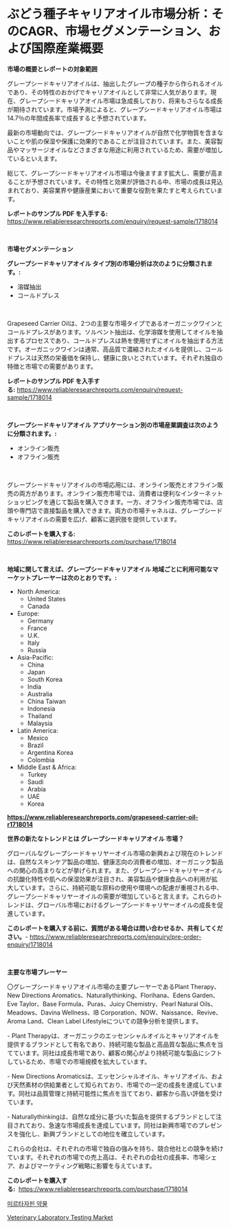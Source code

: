<p><h1>ぶどう種子キャリアオイル市場分析：そのCAGR、市場セグメンテーション、および国際産業概要</h1></p><p><strong>市場の概要とレポートの対象範囲</strong></p>
<p><p>グレープシードキャリアオイルは、抽出したグレープの種子から作られるオイルであり、その特性のおかげでキャリアオイルとして非常に人気があります。現在、グレープシードキャリアオイル市場は急成長しており、将来もさらなる成長が期待されています。市場予測によると、グレープシードキャリアオイル市場は14.7％の年間成長率で成長すると予想されています。</p><p>最新の市場動向では、グレープシードキャリアオイルが自然で化学物質を含まないことや肌の保湿や保護に効果的であることが注目されています。また、美容製品やマッサージオイルなどさまざまな用途に利用されているため、需要が増加しているといえます。</p><p>総じて、グレープシードキャリアオイル市場は今後ますます拡大し、需要が高まることが予想されています。その特性と効果が評価される中、市場の成長は見込まれており、美容業界や健康産業において重要な役割を果たすと考えられています。</p></p>
<p><strong>レポートのサンプル PDF を入手する:</strong> <a href="https://www.reliableresearchreports.com/enquiry/request-sample/1718014">https://www.reliableresearchreports.com/enquiry/request-sample/1718014</a></p>
<p>&nbsp;</p>
<p><strong>市場セグメンテーション</strong></p>
<p><strong>グレープシードキャリアオイル タイプ別の市場分析は次のように分類されます。:</strong></p>
<p><ul><li>溶媒抽出</li><li>コールドプレス</li></ul></p>
<p>&nbsp;</p>
<p><p>Grapeseed Carrier Oilは、2つの主要な市場タイプであるオーガニックワインとコールドプレスがあります。ソルベント抽出は、化学溶媒を使用してオイルを抽出するプロセスであり、コールドプレスは熱を使用せずにオイルを抽出する方法です。オーガニックワインは通常、高品質で濃縮されたオイルを提供し、コールドプレスは天然の栄養価を保持し、健康に良いとされています。それぞれ独自の特徴と市場での需要があります。</p></p>
<p><strong>レポートのサンプル PDF を入手する:</strong>&nbsp;<a href="https://www.reliableresearchreports.com/enquiry/request-sample/1718014">https://www.reliableresearchreports.com/enquiry/request-sample/1718014</a></p>
<p>&nbsp;</p>
<p><strong> グレープシードキャリアオイル アプリケーション別の市場産業調査は次のように分類されます。:</strong></p>
<p><ul><li>オンライン販売</li><li>オフライン販売</li></ul></p>
<p>&nbsp;</p>
<p><p>グレープシードキャリアオイルの市場応用には、オンライン販売とオフライン販売の両方があります。オンライン販売市場では、消費者は便利なインターネットショッピングを通じて製品を購入できます。一方、オフライン販売市場では、店頭や専門店で直接製品を購入できます。両方の市場チャネルは、グレープシードキャリアオイルの需要を広げ、顧客に選択肢を提供しています。</p></p>
<p><strong>このレポートを購入する:</strong>&nbsp; <a href="https://www.reliableresearchreports.com/purchase/1718014">https://www.reliableresearchreports.com/purchase/1718014</a></p>
<p>&nbsp;</p>
<p><strong>地域に関して言えば、グレープシードキャリアオイル 地域ごとに利用可能なマーケットプレーヤーは次のとおりです。:</strong></p>
<p><ul>
    <li>
        North America:
        <ul>
            <li>United States</li>
            <li>Canada</li>
        </ul>
    </li>
    <li>
        Europe:
        <ul>
            <li>Germany</li>
            <li>France</li>
            <li>U.K.</li>
            <li>Italy</li>
            <li>Russia</li>
        </ul>
    </li>
    <li>
        Asia-Pacific:
        <ul>
            <li>China</li>
            <li>Japan</li>
            <li>South Korea</li>
            <li>India</li>
            <li>Australia</li>
            <li>China Taiwan</li>
            <li>Indonesia</li>
            <li>Thailand</li>
            <li>Malaysia</li>
        </ul>
    </li>
    <li>
        Latin America:
        <ul>
            <li>Mexico</li>
            <li>Brazil</li>
            <li>Argentina Korea</li>
            <li>Colombia</li>
        </ul>
    </li>
    <li>
        Middle East & Africa:
        <ul>
            <li>Turkey</li>
            <li>Saudi</li>
            <li>Arabia</li>
            <li>UAE</li>
            <li>Korea</li>
        </ul>
    </li>
    </ul></p>
<p><strong><a href="https://www.reliableresearchreports.com/grapeseed-carrier-oil-r1718014">https://www.reliableresearchreports.com/grapeseed-carrier-oil-r1718014</a></strong>&nbsp;</p>
<p><strong>世界の新たなトレンドとは グレープシードキャリアオイル 市場？</strong></p>
<p><p>グローバルなグレープシードキャリヤーオイル市場の新興および現在のトレンドは、自然なスキンケア製品の増加、健康志向の消費者の増加、オーガニック製品への関心の高まりなどが挙げられます。また、グレープシードキャリヤーオイルの抗酸化特性や肌への保湿効果が注目され、美容製品や健康食品への利用が拡大しています。さらに、持続可能な原料の使用や環境への配慮が重視される中、グレープシードキャリヤーオイルの需要が増加していると言えます。これらのトレンドは、グローバル市場におけるグレープシードキャリヤーオイルの成長を促進しています。</p></p>
<p><strong>このレポートを購入する前に、質問がある場合は問い合わせるか、共有してください。</strong>- <a href="https://www.reliableresearchreports.com/enquiry/pre-order-enquiry/1718014">https://www.reliableresearchreports.com/enquiry/pre-order-enquiry/1718014</a></p>
<p>&nbsp;</p>
<p><strong>主要な市場プレーヤー</strong></p>
<p><p>〇グレープシードキャリアオイル市場の主要プレーヤーであるPlant Therapy、New Directions Aromatics、Naturallythinking、Florihana、Edens Garden、Eve Taylor、Base Formula、Puras、Juicy Chemistry、Pearl Natural Oils、Meadows、Davina Wellness、IB Corporation、NOW、Naissance、Revive、Aroma Land、Clean Label Lifestyleについての競争分析を提供します。</p><p>- Plant Therapyは、オーガニックのエッセンシャルオイルとキャリアオイルを提供するブランドとして有名であり、持続可能な製品と高品質な製品に焦点を当てています。同社は成長市場であり、顧客の関心がより持続可能な製品にシフトしているため、市場での市場規模を拡大しています。</p><p>- New Directions Aromaticsは、エッセンシャルオイル、キャリアオイル、および天然素材の供給業者として知られており、市場での一定の成長を達成しています。同社は品質管理と持続可能性に焦点を当てており、顧客から高い評価を受けています。</p><p>- Naturallythinkingは、自然な成分に基づいた製品を提供するブランドとして注目されており、急速な市場成長を達成しています。同社は新興市場でのプレゼンスを強化し、新興ブランドとしての地位を確立しています。</p><p>これらの会社は、それぞれの市場で独自の強みを持ち、競合他社との競争を続けています。それぞれの市場での売上高は、それぞれの会社の成長率、市場シェア、およびマーケティング戦略に影響を与えています。</p></p>
<p><strong>このレポートを購入する:</strong>&nbsp;&nbsp;<a href="https://www.reliableresearchreports.com/purchase/1718014">https://www.reliableresearchreports.com/purchase/1718014</a></p>
<p><p><a href="https://github.com/rsg307664904/Market-Research-Report-List-1/blob/main/996026923043.md">미르타자핀 약물</a></p><p><a href="https://github.com/AKSHATREPORTPRIME/Market-Research-Report-List-4/blob/main/veterinary-laboratory-testing-market.md">Veterinary Laboratory Testing Market</a></p></p>